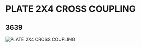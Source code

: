 # PLATE 2X4 CROSS COUPLING
## 3639
![PLATE 2X4 CROSS COUPLING](https://lc-www-live-s.legocdn.com/media/bricks/5/2/363926.jpg)